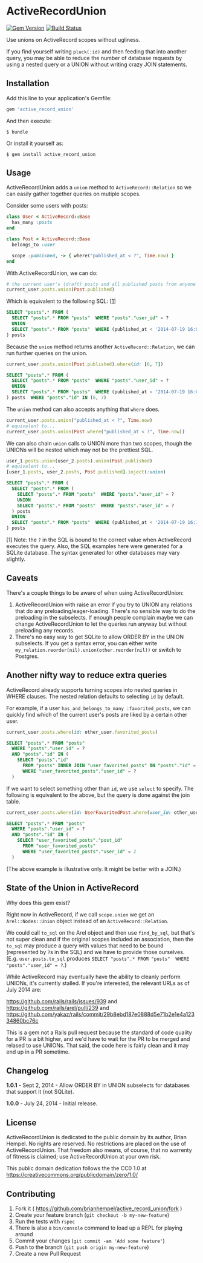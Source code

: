 # ActiveRecordUnion

[![Gem Version](https://badge.fury.io/rb/active_record_union.svg)](http://badge.fury.io/rb/active_record_union)
[![Build Status](https://travis-ci.org/brianhempel/active_record_union.svg)](https://travis-ci.org/brianhempel/active_record_union)

Use unions on ActiveRecord scopes without ugliness.

If you find yourself writing `pluck(:id)` and then feeding that into another query, you may be able to reduce the number of database requests by using a nested query or a UNION without writing crazy JOIN statements.

## Installation

Add this line to your application's Gemfile:

```ruby
gem 'active_record_union'
```

And then execute:

    $ bundle

Or install it yourself as:

    $ gem install active_record_union

## Usage

ActiveRecordUnion adds a `union` method to `ActiveRecord::Relation` so we can easily gather together queries on mutiple scopes.

Consider some users with posts:

```ruby
class User < ActiveRecord::Base
  has_many :posts
end

class Post < ActiveRecord::Base
  belongs_to :user

  scope :published, -> { where("published_at < ?", Time.now) }
end
```

With ActiveRecordUnion, we can do:

```ruby
# the current user's (draft) posts and all published posts from anyone
current_user.posts.union(Post.published)
```

Which is equivalent to the following SQL: [<a href="#footnote-1">1</a>]

```sql
SELECT "posts".* FROM (
  SELECT "posts".* FROM "posts"  WHERE "posts"."user_id" = ?
  UNION
  SELECT "posts".* FROM "posts"  WHERE (published_at < '2014-07-19 16:04:21.918366')
) posts
```

Because the `union` method returns another `ActiveRecord::Relation`, we can run further queries on the union.

```ruby
current_user.posts.union(Post.published).where(id: [6, 7])
```
```sql
SELECT "posts".* FROM (
  SELECT "posts".* FROM "posts"  WHERE "posts"."user_id" = ?
  UNION
  SELECT "posts".* FROM "posts"  WHERE (published_at < '2014-07-19 16:06:04.460771')
) posts  WHERE "posts"."id" IN (6, 7)
```

The `union` method can also accepts anything that `where` does.

```ruby
current_user.posts.union("published_at < ?", Time.now)
# equivalent to...
current_user.posts.union(Post.where("published_at < ?", Time.now))
```

We can also chain `union` calls to UNION more than two scopes, though the UNIONs will be nested which may not be the prettiest SQL.

```ruby
user_1.posts.union(user_2.posts).union(Post.published)
# equivalent to...
[user_1.posts, user_2.posts, Post.published].inject(:union)
```
```sql
SELECT "posts".* FROM (
  SELECT "posts".* FROM (
    SELECT "posts".* FROM "posts"  WHERE "posts"."user_id" = ?
    UNION
    SELECT "posts".* FROM "posts"  WHERE "posts"."user_id" = ?
  ) posts
  UNION
  SELECT "posts".* FROM "posts"  WHERE (published_at < '2014-07-19 16:12:45.882648')
) posts
```

<a name="footnote-1"></a>[1] Note: the `?` in the SQL is bound to the correct value when ActiveRecord executes the query. Also, the SQL examples here were generated for a SQLite database. The syntax generated for other databases may vary slightly.

## Caveats

There's a couple things to be aware of when using ActiveRecordUnion:

1. ActiveRecordUnion with raise an error if you try to UNION any relations that do any preloading/eager-loading. There's no sensible way to do the preloading in the subselects. If enough people complain maybe we can change ActiveRecordUnion to let the queries run anyway but without preloading any records.
2. There's no easy way to get SQLite to allow ORDER BY in the UNION subselects. If you get a syntax error, you can either write `my_relation.reorder(nil).union(other.reorder(nil))` or switch to Postgres.

## Another nifty way to reduce extra queries

ActiveRecord already supports turning scopes into nested queries in WHERE clauses. The nested relation defaults to selecting `id` by default.

For example, if a user `has_and_belongs_to_many :favorited_posts`, we can quickly find which of the current user's posts are liked by a certain other user.

```ruby
current_user.posts.where(id: other_user.favorited_posts)
```
```sql
SELECT "posts".* FROM "posts"
  WHERE "posts"."user_id" = ?
  AND "posts"."id" IN (
    SELECT "posts"."id"
      FROM "posts" INNER JOIN "user_favorited_posts" ON "posts"."id" = "user_favorited_posts"."post_id"
      WHERE "user_favorited_posts"."user_id" = ?
  )
```

If we want to select something other than `id`, we use `select` to specify. The following is equivalent to the above, but the query is done against the join table.

```ruby
current_user.posts.where(id: UserFavoritedPost.where(user_id: other_user.id).select(:post_id))
```
```sql
SELECT "posts".* FROM "posts"
  WHERE "posts"."user_id" = ?
  AND "posts"."id" IN (
    SELECT "user_favorited_posts"."post_id"
      FROM "user_favorited_posts"
      WHERE "user_favorited_posts"."user_id" = 2
  )
```

(The above example is illustrative only. It might be better with a JOIN.)

## State of the Union in ActiveRecord

Why does this gem exist?

Right now in ActiveRecord, if we call `scope.union` we get an `Arel::Nodes::Union` object instead of an `ActiveRecord::Relation`.

We could call `to_sql` on the Arel object and then use `find_by_sql`, but that's not super clean and if the original scopes included an association, then the `to_sql` may produce a query with values that need to be bound (represented by `?`s in the SQL) and we have to provide those ourselves. (E.g. `user.posts.to_sql` produces `SELECT "posts".* FROM "posts"  WHERE "posts"."user_id" = ?`.)

While ActiveRecord may eventually have the ability to cleanly perform UNIONs, it's currently stalled. If you're interested, the relevant URLs as of July 2014 are:

https://github.com/rails/rails/issues/939 and
https://github.com/rails/arel/pull/239 and
https://github.com/yakaz/rails/commit/29b8ebd187e0888d5e71b2e1e4a12334860bc76c

This is a gem not a Rails pull request because the standard of code quality for a PR is a bit higher, and we'd have to wait for the PR to be merged and relased to use UNIONs. That said, the code here is fairly clean and it may end up in a PR sometime.

## Changelog

**1.0.1** - Sept 2, 2014 - Allow ORDER BY in UNION subselects for databases that support it (not SQLite).

**1.0.0** - July 24, 2014 - Initial release.

## License

ActiveRecordUnion is dedicated to the public domain by its author, Brian Hempel. No rights are reserved. No restrictions are placed on the use of ActiveRecordUnion. That freedom also means, of course, that no warrenty of fitness is claimed; use ActiveRecordUnion at your own risk.

This public domain dedication follows the the CC0 1.0 at https://creativecommons.org/publicdomain/zero/1.0/

## Contributing

1. Fork it ( https://github.com/brianhempel/active_record_union/fork )
2. Create your feature branch (`git checkout -b my-new-feature`)
3. Run the tests with `rspec`
4. There is also a `bin/console` command to load up a REPL for playing around
5. Commit your changes (`git commit -am 'Add some feature'`)
6. Push to the branch (`git push origin my-new-feature`)
7. Create a new Pull Request
